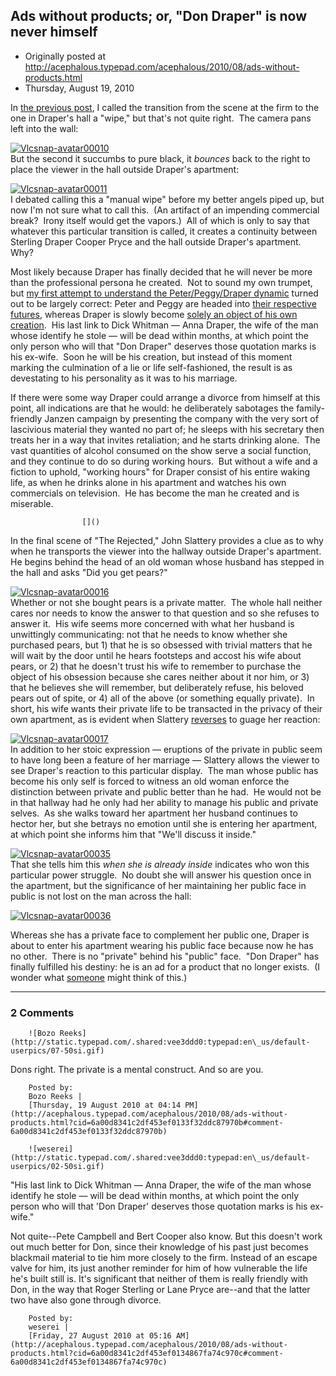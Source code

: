 ## Ads without products; or, "Don Draper" is now never himself

 * Originally posted at http://acephalous.typepad.com/acephalous/2010/08/ads-without-products.html
 * Thursday, August 19, 2010



In [the previous post](http://acephalous.typepad.com/acephalous/2010/08/the-fourth-season-of-mad-men-has-been-maligned-in-some-corners-because-it-merely-continues-to-be-superb-such-are-the-burdens.html), I called the transition from the scene at the firm to the one in Draper's hall a "wipe," but that's not quite right.  The camera pans left into the wall:

[![Vlcsnap-avatar00010](http://acephalous.typepad.com/.a/6a00d8341c2df453ef013486499ca6970c-500wi "Vlcsnap-avatar00010")](http://acephalous.typepad.com/.a/6a00d8341c2df453ef013486499ca6970c-popup)   
But the second it succumbs to pure black, it _bounces_ back to the right to place the viewer in the hall outside Draper's apartment:

[![Vlcsnap-avatar00011](http://acephalous.typepad.com/.a/6a00d8341c2df453ef01348649a2dc970c-500wi "Vlcsnap-avatar00011")](http://acephalous.typepad.com/.a/6a00d8341c2df453ef01348649a2dc970c-popup)   
I debated calling this a "manual wipe" before my better angels piped up, but now I'm not sure what to call this.  (An artifact of an impending commercial break?  Irony itself would get the vapors.)  All of which is only to say that whatever this particular transition is called, it creates a continuity between Sterling Draper Cooper Pryce and the hall outside Draper's apartment.  Why?

Most likely because Draper has finally decided that he will never be more than the professional persona he created.  Not to sound my own trumpet, but [my first attempt to understand the Peter/Peggy/Draper dynamic](http://acephalous.typepad.com/acephalous/2010/01/don-draper-as-an-unraptured-emma-bovary.html) turned out to be largely correct: Peter and Peggy are headed into [their respective futures](http://acephalous.typepad.com/acephalous/2010/08/the-fourth-season-of-mad-men-has-been-maligned-in-some-corners-because-it-merely-continues-to-be-superb-such-are-the-burdens.html), whereas Draper is slowly become [solely an object of his own creation](http://acephalous.typepad.com/acephalous/2010/01/don-draper-is-of-course-never-himself.html).  His last link to Dick Whitman — Anna Draper, the wife of the man whose identify he stole — will be dead within months, at which point the only person who will  that "Don Draper" deserves those quotation marks is his ex-wife.  Soon he will be his creation, but instead of this moment marking the culmination of a lie or life self-fashioned, the result is as devestating to his personality as it was to his marriage.

If there were some way Draper could arrange a divorce from himself at this point, all indications are that he would: he deliberately sabotages the family-friendly Janzen campaign by presenting the company with the very sort of lascivious material they wanted no part of; he sleeps with his secretary then treats her in a way that invites retaliation; and he starts drinking alone.  The vast quantities of alcohol consumed on the show serve a social function, and they continue to do so during working hours.  But without a wife and a fiction to uphold, "working hours" for Draper consist of his entire waking life, as when he drinks alone in his apartment and watches his own commercials on television.  He has become the man he created and is miserable.

		

					[]()
			

In the final scene of "The Rejected," John Slattery provides a clue as to why when he transports the viewer into the hallway outside Draper's apartment.  He begins behind the head of an old woman whose husband has stepped in the hall and asks "Did you get pears?"

[![Vlcsnap-avatar00016](http://acephalous.typepad.com/.a/6a00d8341c2df453ef0134865030fb970c-500wi "Vlcsnap-avatar00016")](http://acephalous.typepad.com/.a/6a00d8341c2df453ef0134865030fb970c-popup)   
Whether or not she bought pears is a private matter.  The whole hall neither cares nor needs to know the answer to that question and so she refuses to answer it.  His wife seems more concerned with what her husband is unwittingly communicating: not that he needs to know whether she purchased pears, but 1) that he is so obsessed with trivial matters that he will wait by the door until he hears footsteps and accost his wife about pears, or 2) that he doesn't trust his wife to remember to purchase the object of his obsession because she cares neither about it nor him, or 3) that he believes she will remember, but deliberately refuse, his beloved pears out of spite, or 4) all of the above (or something equally private).  In short, his wife wants their private life to be transacted in the privacy of their own apartment, as is evident when Slattery [reverses](http://classes.yale.edu/film-analysis/htmfiles/editing.htm#51531) to guage her reaction:

[![Vlcsnap-avatar00017](http://acephalous.typepad.com/.a/6a00d8341c2df453ef013486503ded970c-500wi "Vlcsnap-avatar00017")](http://acephalous.typepad.com/.a/6a00d8341c2df453ef013486503ded970c-popup)   
In addition to her stoic expression — eruptions of the private in public seem to have long been a feature of her marriage — Slattery allows the viewer to see Draper's reaction to this particular display.  The man whose public has become his only self is forced to witness an old woman enforce the distinction between private and public better than he had.  He would not be in that hallway had he only had her ability to manage his public and private selves.  As she walks toward her apartment her husband continues to hector her, but she betrays no emotion until she is entering her apartment, at which point she informs him that "We'll discuss it inside."

[![Vlcsnap-avatar00035](http://acephalous.typepad.com/.a/6a00d8341c2df453ef0133f32cd178970b-500wi "Vlcsnap-avatar00035")](http://acephalous.typepad.com/.a/6a00d8341c2df453ef0133f32cd178970b-popup)   
That she tells him this _when she is already inside_ indicates who won this particular power struggle.  No doubt she will answer his question once in the apartment, but the significance of her maintaining her public face in public is not lost on the man across the hall:

[![Vlcsnap-avatar00036](http://acephalous.typepad.com/.a/6a00d8341c2df453ef0133f32cd6d2970b-500wi "Vlcsnap-avatar00036")](http://acephalous.typepad.com/.a/6a00d8341c2df453ef0133f32cd6d2970b-popup)

Whereas she has a private face to complement her public one, Draper is about to enter his apartment wearing his public face because now he has no other.  There is no "private" behind his "public" face.  "Don Draper" has finally fulfilled his destiny: he is an ad for a product that no longer exists.  (I wonder what [someone](http://adswithoutproducts.com/) might think of this.)

			

* * *

### 2 Comments 

		

                
[]()

	

		![Bozo Reeks](http://static.typepad.com/.shared:vee3ddd0:typepad:en\_us/default-userpics/07-50si.gif)
	

	

		

Dons right. The private is a mental construct. And so are you.

	

		Posted by:
		Bozo Reeks |
		[Thursday, 19 August 2010 at 04:14 PM](http://acephalous.typepad.com/acephalous/2010/08/ads-without-products.html?cid=6a00d8341c2df453ef0133f32ddc87970b#comment-6a00d8341c2df453ef0133f32ddc87970b)

[]()

	

		![weserei](http://static.typepad.com/.shared:vee3ddd0:typepad:en\_us/default-userpics/02-50si.gif)
	

	

		

"His last link to Dick Whitman — Anna Draper, the wife of the man whose identify he stole — will be dead within months, at which point the only person who will that 'Don Draper' deserves those quotation marks is his ex-wife."

Not quite--Pete Campbell and Bert Cooper also know.  But this doesn't work out much better for Don, since their knowledge of his past just becomes blackmail material to tie him more closely to the firm.  Instead of an escape valve for him, its just another reminder for him of how vulnerable the life he's built still is.  It's significant that neither of them is really friendly with Don, in the way that Roger Sterling or Lane Pryce are--and that the latter two have also gone through divorce.  

	

		Posted by:
		weserei |
		[Friday, 27 August 2010 at 05:16 AM](http://acephalous.typepad.com/acephalous/2010/08/ads-without-products.html?cid=6a00d8341c2df453ef0134867fa74c970c#comment-6a00d8341c2df453ef0134867fa74c970c)

		

        